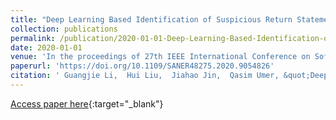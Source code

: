 ```yaml
---
title: "Deep Learning Based Identification of Suspicious Return Statements"
collection: publications
permalink: /publication/2020-01-01-Deep-Learning-Based-Identification-of-Suspicious-Return-Statements
date: 2020-01-01
venue: 'In the proceedings of 27th IEEE International Conference on Software Analysis, Evolution and Reengineering, SANER 2020, London, ON, Canada, February 18-21, 2020'
paperurl: 'https://doi.org/10.1109/SANER48275.2020.9054826'
citation: ' Guangjie Li,  Hui Liu,  Jiahao Jin,  Qasim Umer, &quot;Deep Learning Based Identification of Suspicious Return Statements.&quot; In the proceedings of 27th IEEE International Conference on Software Analysis, Evolution and Reengineering, SANER 2020, London, ON, Canada, February 18-21, 2020, 2020.'
---
```

[Access paper here](https://doi.org/10.1109/SANER48275.2020.9054826){:target="_blank"}
